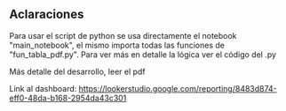 ## Aclaraciones 

Para usar el script de python se usa directamente el notebook "main_notebook", el mismo importa todas las funciones de "fun_tabla_pdf.py". Para ver más en detalle la lógica ver el código del .py

Más detalle del desarrollo, leer el pdf

Link al dashboard:
https://lookerstudio.google.com/reporting/8483d874-eff0-48da-b168-2954da43c301